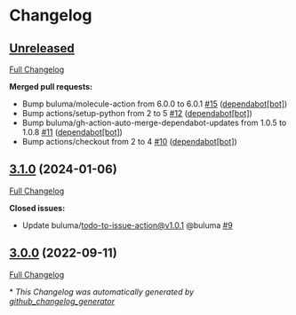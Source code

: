 # Changelog

## [Unreleased](https://github.com/buluma/ansible-role-memcached/tree/HEAD)

[Full Changelog](https://github.com/buluma/ansible-role-memcached/compare/3.1.0...HEAD)

**Merged pull requests:**

- Bump buluma/molecule-action from 6.0.0 to 6.0.1 [\#15](https://github.com/buluma/ansible-role-memcached/pull/15) ([dependabot[bot]](https://github.com/apps/dependabot))
- Bump actions/setup-python from 2 to 5 [\#12](https://github.com/buluma/ansible-role-memcached/pull/12) ([dependabot[bot]](https://github.com/apps/dependabot))
- Bump buluma/gh-action-auto-merge-dependabot-updates from 1.0.5 to 1.0.8 [\#11](https://github.com/buluma/ansible-role-memcached/pull/11) ([dependabot[bot]](https://github.com/apps/dependabot))
- Bump actions/checkout from 2 to 4 [\#10](https://github.com/buluma/ansible-role-memcached/pull/10) ([dependabot[bot]](https://github.com/apps/dependabot))

## [3.1.0](https://github.com/buluma/ansible-role-memcached/tree/3.1.0) (2024-01-06)

[Full Changelog](https://github.com/buluma/ansible-role-memcached/compare/3.0.0...3.1.0)

**Closed issues:**

- Update buluma/todo-to-issue-action@v1.0.1 @buluma [\#9](https://github.com/buluma/ansible-role-memcached/issues/9)

## [3.0.0](https://github.com/buluma/ansible-role-memcached/tree/3.0.0) (2022-09-11)

[Full Changelog](https://github.com/buluma/ansible-role-memcached/compare/d11a1769a8720d92a34c247a0a08ed149b6b240b...3.0.0)



\* *This Changelog was automatically generated by [github_changelog_generator](https://github.com/github-changelog-generator/github-changelog-generator)*
